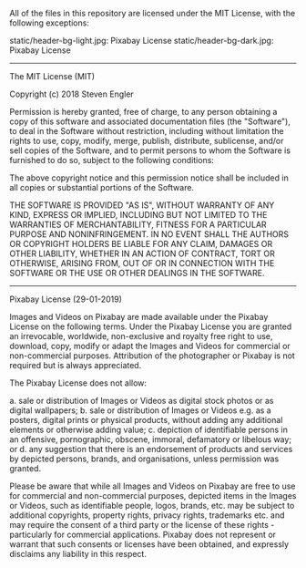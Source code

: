 All of the files in this repository are licensed under the MIT License, with the
following exceptions:

static/header-bg-light.jpg: Pixabay License
static/header-bg-dark.jpg: Pixabay License

----------------------

The MIT License (MIT)

Copyright (c) 2018 Steven Engler

Permission is hereby granted, free of charge, to any person obtaining a copy of
this software and associated documentation files (the "Software"), to deal in
the Software without restriction, including without limitation the rights to
use, copy, modify, merge, publish, distribute, sublicense, and/or sell copies of
the Software, and to permit persons to whom the Software is furnished to do so,
subject to the following conditions:

The above copyright notice and this permission notice shall be included in all
copies or substantial portions of the Software.

THE SOFTWARE IS PROVIDED "AS IS", WITHOUT WARRANTY OF ANY KIND, EXPRESS OR
IMPLIED, INCLUDING BUT NOT LIMITED TO THE WARRANTIES OF MERCHANTABILITY, FITNESS
FOR A PARTICULAR PURPOSE AND NONINFRINGEMENT. IN NO EVENT SHALL THE AUTHORS OR
COPYRIGHT HOLDERS BE LIABLE FOR ANY CLAIM, DAMAGES OR OTHER LIABILITY, WHETHER
IN AN ACTION OF CONTRACT, TORT OR OTHERWISE, ARISING FROM, OUT OF OR IN
CONNECTION WITH THE SOFTWARE OR THE USE OR OTHER DEALINGS IN THE SOFTWARE.

----------------------

Pixabay License (29-01-2019)

Images and Videos on Pixabay are made available under the Pixabay License on the
following terms. Under the Pixabay License you are granted an irrevocable,
worldwide, non-exclusive and royalty free right to use, download, copy, modify
or adapt the Images and Videos for commercial or non-commercial purposes.
Attribution of the photographer or Pixabay is not required but is always
appreciated.

The Pixabay License does not allow:

 a. sale or distribution of Images or Videos as digital stock photos or as
    digital wallpapers;
 b. sale or distribution of Images or Videos e.g. as a posters, digital prints
    or physical products, without adding any additional elements or otherwise
    adding value;
 c. depiction of identifiable persons in an offensive, pornographic, obscene,
    immoral, defamatory or libelous way; or
 d. any suggestion that there is an endorsement of products and services by
    depicted persons, brands, and organisations, unless permission was granted.

Please be aware that while all Images and Videos on Pixabay are free to use for
commercial and non-commercial purposes, depicted items in the Images or Videos,
such as identifiable people, logos, brands, etc. may be subject to additional
copyrights, property rights, privacy rights, trademarks etc. and may require the
consent of a third party or the license of these rights - particularly for
commercial applications. Pixabay does not represent or warrant that such
consents or licenses have been obtained, and expressly disclaims any liability
in this respect.
